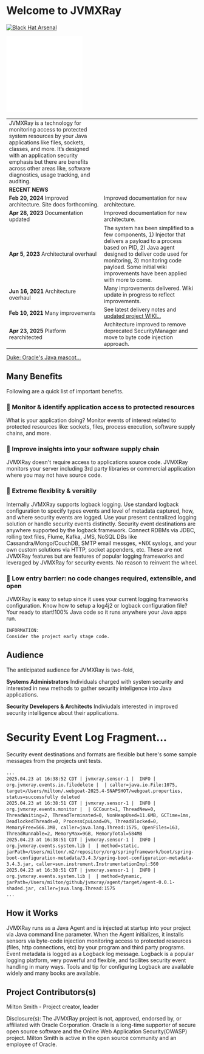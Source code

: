
# Welcome to JVMXRay

[![Black Hat Arsenal](https://raw.githubusercontent.com/toolswatch/badges/master/arsenal/usa/2020.svg?sanitize=true)](https://www.toolswatch.org/blackhat-arsenal-us-2020-archive/)

<picture>
  <source srcset="https://github.com/spoofzu/jvmxray/blob/master/build/lightduke.png?raw=true" media="(prefers-color-scheme: dark)">
  <source srcset="https://github.com/spoofzu/jvmxray/blob/master/build/darkduke.png?raw=true" media="(prefers-color-scheme: light)">
  <img src="https://github.com/spoofzu/jvmxray/blob/master/build/lightduke.png" alt="Logo" width="200">
</picture>

|                                                                                                                  |                                                                                                                                                                                                                                                                                                     |
|------------------------------------------------------------------------------------------------------------------|:----------------------------------------------------------------------------------------------------------------------------------------------------------------------------------------------------------------------------------------------------------------------------------------------------|
| JVMXRay is a technology for monitoring access to protected system resources by your Java applications like files, sockets, classes, and more. It’s designed with an application security emphasis but there are benefits across other areas like, software diagnostics, usage tracking, and auditing.|
| **RECENT NEWS**                                                                                                  | &nbsp;                                                                                                                                                                                                                                                                                              |
| **Feb 20, 2024** Improved architecture. Site docs forthcoming.                                                   | Improved documentation for new architecture.                                                                                                                                                                                                                                                        |
| **Apr 28, 2023** Documentation updated                                                                           | Improved documentation for new architecture.                                                                                                                                                                                                                                                        |
| **Apr 5, 2023** Architectural overhaul                                                                           | The system has been simplified to a few components, 1) Injector that delivers a payload to a process based on PID, 2) Java agent designed to deliver code used for monitoring, 3) monitoring code payload. Some initial wiki improvements have been applied with more to come.                      |
| **Jun 16, 2021** Architecture overhaul                                                                           | Many improvements delivered. Wiki update in progress to reflect improvements.                                                                                                                                                                                                                       |
| **Feb 10, 2021** Many improvements                                                                               | See latest delivery notes and [updated project WIKI...](https://github.com/spoofzu/jvmxray/wiki)                                                                                                                                                                                                    |
| **Apr 23, 2025** Platform rearchitected                                                                          | Architecture improved to remove deprecated SecurityManager and move to byte code injection approach.                                                                                                                                                                                                |

[Duke: Oracle's Java mascot...](https://wiki.openjdk.java.net/display/duke/Main)

## Many Benefits
Following are a quick list of important benefits.

### :rocket: Monitor & identify application access to protected resources
What is your application doing?  Monitor events of interest related to protected resources like: sockets, files, process execution, software supply chains, and more.

### :rocket: Improve insights into your software supply chain
JVMXRay doesn't require access to applications source code.  JVMXRay monitors your server including 3rd party libraries or commercial application where you may not have source code.

### :rocket: Extreme flexiblity & versitily
Internally JVMXRay supports logback logging.  Use standard logback configuration to specify types events and level of metadata captured, how, and where security events are logged.  Use your present centralized logging solution or handle security events distinctly.  Security event destinations are anywhere supported by the logback framework.  Connect RDBMs via JDBC, rolling text files, Flume, Kafka, JMS, NoSQL DBs like Cassandra/Mongo/CouchDB, SMTP email messges, *NIX syslogs, and your own custom solutions via HTTP, socket appenders, etc.  These are not JVMXRay features but are features of popular logging frameworks and leveraged by JVMXRay for security events.  No reason to reinvent the wheel.

### :rocket: Low entry barrier: no code changes required, extensible, and open
JVMXRay is easy to setup since it uses your current logging frameworks configuration.  Know how to setup a log4j2 or logback configuration file?  Your ready to start!100% Java code so it runs anywhere your Java apps run.

```
INFORMATION:
Consider the project early stage code.
```

## Audience
The anticipated audience for JVMXRay is two-fold,<br/>

**Systems Administrators**
Individuals charged with system security and interested in new methods to gather security inteligence into Java applications.

**Security Developers & Architects**
Indiviudals interested in improved security intelligence about their applications.

<!-- TODO: // Update example
# Deploying JVMXRay with Examples
The following provides some basic information to download and compile JVMXRay source on your computer.  Remainder of the video shows how to get JVMXRay working with Tomcat and work with Tomcat's examples.

[![](http://img.youtube.com/vi/QxgTiTCorow/0.jpg)](http://www.youtube.com/watch?v=QxgTiTCorow "JVMXRay Deploy")
-->
# Security Event Log Fragment...

Security event destinations and formats are flexible but here's some sample messages from the projects unit tests.

```
...
2025.04.23 at 16:38:52 CDT | jvmxray.sensor-1 |  INFO | org.jvmxray.events.io.filedelete |  | caller=java.io.File:1075, target=/Users/milton/.webgoat-2025.4-SNAPSHOT/webgoat.properties, status=successfully deleted
2025.04.23 at 16:38:51 CDT | jvmxray.sensor-1 |  INFO | org.jvmxray.events.monitor |  | GCCount=1, ThreadNew=0, ThreadWaiting=2, ThreadTerminated=0, NonHeapUsed=11.6MB, GCTime=1ms, DeadlockedThreads=0, ProcessCpuLoad=0%, ThreadBlocked=0, MemoryFree=566.3MB, caller=java.lang.Thread:1575, OpenFiles=163, ThreadRunnable=2, MemoryMax=9GB, MemoryTotal=584MB
2025.04.23 at 16:38:51 CDT | jvmxray.sensor-1 |  INFO | org.jvmxray.events.system.lib |  | method=static, jarPath=/Users/milton/.m2/repository/org/springframework/boot/spring-boot-configuration-metadata/3.4.3/spring-boot-configuration-metadata-3.4.3.jar, caller=sun.instrument.InstrumentationImpl:560
2025.04.23 at 16:38:51 CDT | jvmxray.sensor-1 |  INFO | org.jvmxray.events.system.lib |  | method=dynamic, jarPath=/Users/milton/github/jvmxray/agent/target/agent-0.0.1-shaded.jar, caller=java.lang.Thread:1575
...

```

## How it Works
JVMXRay runs as a Java Agent and is injected at startup into your project via Java command line parameter.  When the Agent initializes, it installs sensors via byte-code injection monitoring access to protected resources (files, http connections, etc) by your program and third party programs. Event metadata is logged as a Logback log message.  Logback is a popular logging platform, very powerful and flexible, and facilites security event handling in many ways.  Tools and tip for configuring Logback are available widely and many books are available.  

## Project Contributors(s)
Milton Smith - Project creator, leader

Disclosure(s):  The JVMXRay project is not, approved, endorsed by, or affiliated with Oracle Corporation.  Oracle is a long-time supporter of secure open source software and the Online Web Application Security(OWASP) project.  Milton Smith is active in the open source community and an employee of Oracle.
